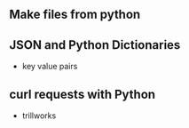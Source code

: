 ## Make files from python

## JSON and Python Dictionaries
* key value pairs

## curl requests with Python
* trillworks
